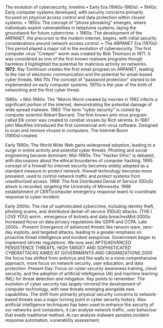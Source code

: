 
The evolution of cybersecurity, timeline
•	Early Era (1940s-1960s):
•	1940s: Early computer systems developed, with security concerns primarily focused on physical access control and data protection within closed systems. 
•	1950s: The concept of "phone phreaking" emerges, where individuals exploit vulnerabilities in telephone systems, laying the groundwork for future cybercrime. 
•	1960s: The development of the ARPANET, the precursor to the modern internet, begins, with initial security considerations around network access control. 
•	The ARPANET Era (1970s): This period played a major roll in the evolution of cybersecurity. The first computer virus "Creeper" worm was created by Bob Thomson in 1971. It was considered as one of the first known malware programs though harmless it highlighted the potential for malicious activity on networks. **1972**: Ray Tomlinson creates the first email program on ARPANET, leading to the rise of electronic communication and the potential for email-based cyber threats. Mid 70s The concept of "password protection" started to be implemented on early computer systems. 1970s is the year of the birth of networking and the first cyber threat.


1980s.
•	Mid-1980s: The "Morris Worm created by morries  in 1982 infects a significant portion of the internet, demonstrating the potential damage of wide spread malware. 1983: The term "cyber security" is coined by computer scientist Robert Barnard.  The first known anti-virus program  called Elk coner was created to combat viruses  by Rich skrenta. In 1987 john MacAfee introduced the  first commercial  anti-virus software. Designed to scan and remove viruses in computers.
The Internet Boom (1990s):created.



Early 1990s: The World Wide Web gains widespread adoption, leading to a surge in online activity and potential cyber threats.  Phishing and social engineering became dominant: Mid-1990s: The "Hacker Ethic" is debated, with discussions about the ethical boundaries of computer hacking.  1995: concept of a firewall for internet security becomes widely adopted as a standard measure to protect network. firewall technology becomes more prevalent, used to control network traffic and protect systems from unauthorized access. 1998: The first Distributed Denial of Service (DDoS) attack is recorded, targeting the University of Minnesota. 1998 establishment of CERT(computer emergency response team) to coordinate response to cyber incident.


Early 2000s: The rise of sophisticated cybercrime, including identity theft, phishing scams, and distributed denial-of-service (DDoS) attacks.  (THE I LOVE YOU) worm , emergence of botnets and data breachesMid-2000s: Increased focus on data privacy regulations like GDPR and CCPA. Late 2000s - Present: Emergence of advanced threats like ransom ware, zero-day exploits, and targeted attacks, leading to a greater emphasis on proactive threat intelligence and incident aresponse.  Government began to implement stricter regulations. We now see( APTS)ADVANCED PERSISTENCE THREATS. HIGH TARGET AND SOPHISTICATED  CYBERATTACKS AIMED AT GOVERNMENTS AND ORGANIZATIONS.2000 the focus has shifted from antivirus and fire walls to a more comprehensive approach, more focus on network security, user education, and data protection. Present Day: Focus on cyber security awareness training, cloud security, and the adoption of artificial intelligence (AI) and machine learning (ML) for threat detection and mitigation. Key points to remember: The evolution of cyber security has largely mirrored the development of computer technology, with new threats emerging alongside new capabilities. The shift from primarily physical security concerns to network-based threats was a major turning point in cyber security history. Also artificial intelligence techniques has been used to enhance the security of our networks and computers, it can analyse network traffic, user behaviour that  evads  traditional  method. Ai can analyse  malware samples,incident response automation, vunerability assessment.

